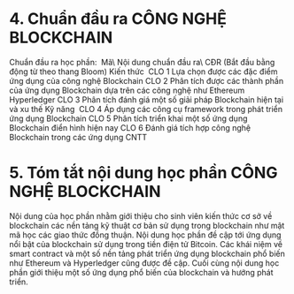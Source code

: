 # 4. Chuẩn đầu ra CÔNG NGHỆ BLOCKCHAIN
Chuẩn đầu ra học phần:  Mã\ Nội dung chuẩn đầu ra\ CĐR (Bắt đầu bằng động từ theo thang Bloom) Kiến thức  CLO 1 Lựa chọn được các đặc điểm ứng dụng của công nghệ Blockchain CLO 2 Phân tích được các thành phần của ứng dụng Blockchain dựa trên các công nghệ như Ethereum Hyperledger CLO 3 Phân tích đánh giá một số giải pháp Blockchain hiện tại và xu thế Kỹ năng  CLO 4 Áp dụng các công cụ framework trong phát triển ứng dụng Blockchain CLO 5 Phân tích triển khai một số ứng dụng Blockchain điển hình hiện nay CLO 6 Đánh giá tích hợp công nghệ Blockchain trong các ứng dụng CNTT
# 5. Tóm tắt nội dung học phần CÔNG NGHỆ BLOCKCHAIN
Nội dung của học phần nhằm giới thiệu cho sinh viên kiến thức cơ sở về blockchain các nền tảng kỹ thuật cơ bản sử dụng trong blockchain như mật mã học các giao thức đồng thuận. Nội dung học phần đề cập tới ứng dụng nổi bật của blockchain sử dụng trong tiền điện tử Bitcoin. Các khái niệm về smart contract và một số nền tảng phát triển ứng dụng blockchain phổ biến như Ethereum và Hyperledger cũng được đề cập. Cuối cùng nội dung học phần giới thiệu một số ứng dụng phổ biến của blockchain và hướng phát triển.
